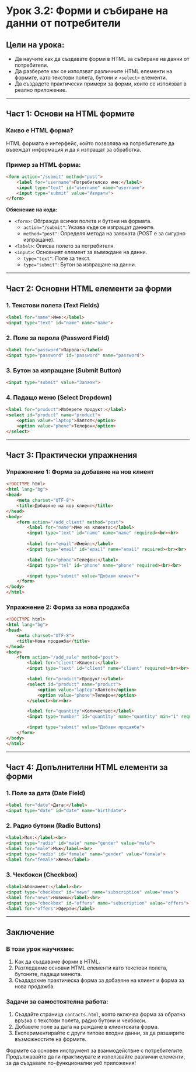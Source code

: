 
# Урок 3.2: Форми и събиране на данни от потребители

## Цели на урока:
- Да научите как да създавате форми в HTML за събиране на данни от потребители.
- Да разберете как се използват различните HTML елементи на формите, като текстови полета, бутони и `<select>` елементи.
- Да създадете практически примери за форми, които се използват в реално приложение.

---

## Част 1: Основи на HTML формите

### Какво е HTML форма?
HTML формата е интерфейс, който позволява на потребителите да въвеждат информация и да я изпращат за обработка.

### Пример за HTML форма:
```html
<form action="/submit" method="post">
    <label for="username">Потребителско име:</label>
    <input type="text" id="username" name="username">
    <input type="submit" value="Изпрати">
</form>
```

**Обяснение на кода:**
- `<form>`: Обгражда всички полета и бутони на формата.
  - `action="/submit"`: Указва къде се изпращат данните.
  - `method="post"`: Определя метода на заявката (POST е за сигурно изпращане).
- `<label>`: Описва полето за потребителя.
- `<input>`: Основният елемент за въвеждане на данни.
  - `type="text"`: Поле за текст.
  - `type="submit"`: Бутон за изпращане на данни.

---

## Част 2: Основни HTML елементи за форми

### 1. Текстови полета (Text Fields)
```html
<label for="name">Име:</label>
<input type="text" id="name" name="name">
```

### 2. Поле за парола (Password Field)
```html
<label for="password">Парола:</label>
<input type="password" id="password" name="password">
```

### 3. Бутон за изпращане (Submit Button)
```html
<input type="submit" value="Запази">
```

### 4. Падащо меню (Select Dropdown)
```html
<label for="product">Изберете продукт:</label>
<select id="product" name="product">
    <option value="laptop">Лаптоп</option>
    <option value="phone">Телефон</option>
</select>
```

---

## Част 3: Практически упражнения

### Упражнение 1: Форма за добавяне на нов клиент
```html
<!DOCTYPE html>
<html lang="bg">
<head>
    <meta charset="UTF-8">
    <title>Добавяне на нов клиент</title>
</head>
<body>
    <form action="/add_client" method="post">
        <label for="name">Име на клиента:</label>
        <input type="text" id="name" name="name" required><br><br>
        
        <label for="email">Имейл:</label>
        <input type="email" id="email" name="email" required><br><br>

        <label for="phone">Телефон:</label>
        <input type="tel" id="phone" name="phone" required><br><br>

        <input type="submit" value="Добави клиент">
    </form>
</body>
</html>
```

### Упражнение 2: Форма за нова продажба
```html
<!DOCTYPE html>
<html lang="bg">
<head>
    <meta charset="UTF-8">
    <title>Нова продажба</title>
</head>
<body>
    <form action="/add_sale" method="post">
        <label for="client">Клиент:</label>
        <input type="text" id="client" name="client" required><br><br>

        <label for="product">Продукт:</label>
        <select id="product" name="product">
            <option value="laptop">Лаптоп</option>
            <option value="phone">Телефон</option>
        </select><br><br>

        <label for="quantity">Количество:</label>
        <input type="number" id="quantity" name="quantity" min="1" required><br><br>

        <input type="submit" value="Добави продажба">
    </form>
</body>
</html>
```

---

## Част 4: Допълнителни HTML елементи за форми

### 1. Поле за дата (Date Field)
```html
<label for="date">Дата:</label>
<input type="date" id="date" name="birthdate">
```

### 2. Радио бутони (Radio Buttons)
```html
<label>Пол:</label><br>
<input type="radio" id="male" name="gender" value="male">
<label for="male">Мъж</label><br>
<input type="radio" id="female" name="gender" value="female">
<label for="female">Жена</label>
```

### 3. Чекбокси (Checkbox)
```html
<label>Абонамент:</label><br>
<input type="checkbox" id="news" name="subscription" value="news">
<label for="news">Новини</label><br>
<input type="checkbox" id="offers" name="subscription" value="offers">
<label for="offers">Оферти</label>
```

---

## Заключение
### В този урок научихме:
1. Как да създаваме форми в HTML.
2. Разгледахме основни HTML елементи като текстови полета, бутоните, падащи менюта.
3. Създадохме практическа форма за добавяне на клиент и форма за нова продажба.

### Задачи за самостоятелна работа:
1. Създайте страница `contacts.html`, която включва форма за обратна връзка с текстови полета, радио бутони и чекбокси.
2. Добавете поле за дата на раждане в клиентската форма.
3. Експериментирайте с други типове входни данни, за да разширите възможностите на формите.

Формите са основен инструмент за взаимодействие с потребителите. Продължавайте да ги практикувате и използвайте различни елементи, за да създавате по-функционални уеб приложения!

